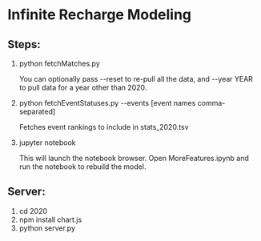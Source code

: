 # Infinite Recharge Modeling

## Steps:
1. python fetchMatches.py

    You can optionally pass --reset to re-pull all the data, and --year YEAR to pull data for a year other than 2020.  

2. python fetchEventStatuses.py --events [event names comma-separated]
    
    Fetches event rankings to include in stats_2020.tsv


2. jupyter notebook
    
    This will launch the notebook browser. Open MoreFeatures.ipynb and run the notebook to rebuild the model.


## Server: 
1. cd 2020
2. npm install chart.js
3. python server.py